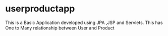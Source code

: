 # userproductapp
This is a Basic Application developed using JPA ,JSP and Servlets. This has One to Many relationship between User and Product
